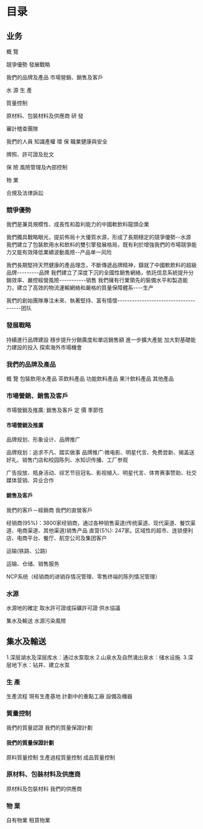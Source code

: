 

# 目录
## 业务
概 覽

競爭優勢
發展戰略

我們的品牌及產品
市場營銷、銷售及客戶

水 源
生 產

質量控制

原材料、包裝材料及供應商
研 發

審計稽查團隊

我們的人員
知識產權
環 保
職業健康與安全

牌照、許可證及批文

保 險
風險管理及內部控制

物 業

合規及法律訴訟

### 競爭優勢
我們是兼具規模性、成長性和盈利能力的中國軟飲料龍頭企業

我們獨具戰略眼光，提前佈局十大優質水源，形成了長期穩定的競爭優勢--水源
我們建立了包裝飲用水和飲料的雙引擎發展格局，既有利於增強我們的市場競爭能力又能有效降低業績波動風險--产品单一风险

我們長期堅持天然健康的產品理念，不斷傳遞品牌精神，鑄就了中國軟飲料的超級品牌---------品牌
我們建立了深度下沉的全國性銷售網絡，依託信息系統提升分銷效率、嚴控經營風險-----------销售
我們擁有行業領先的裝備水平和製造能力，建立了高效的物流運輸網絡和嚴格的質量保障體系----生产

我們的創始團隊專注未來、執著堅持、富有情懷--------------------------------------团队

### 發展戰略
持續進行品牌建設
穩步提升分銷廣度和單店銷售額
進一步擴大產能
加大對基礎能力建設的投入
探索海外市場機會

### 我們的品牌及產品
概 覽
包裝飲用水產品
茶飲料產品
功能飲料產品
果汁飲料產品
其他產品

### 市場營銷、銷售及客戶
市場營銷及推廣:
銷售及客戶
定 價
季節性

#### 市場營銷及推廣
 品牌规划、形象设计、品牌推广
 
 品牌规划：追求不凡、踏实做事
 品牌推广:微电影、明星代言、免费尝新、揭盖送好礼、销售门店和校园陈列、水知识传播、工厂参观

 广告投放、瓶身活动、综艺节目冠名、影视植入、明星代言、体育赛事赞助、社交媒体营销、异业合作

#### 銷售及客戶
我們的客戶－經銷商
我們的直營客戶

经销商(95%)：3800家经销商，通过各种销售渠道(传统渠道、现代渠道、餐饮渠道、电商渠道、其他渠道)销售产品
直营(5%): 247家。区域性的超市、连锁便利店、电商平台、餐厅、航空公司及集团客户

运输(铁路、公路)

运输、仓储、销售服务


NCP系统（经销商的进销存情况管理、零售终端的陈列情况管理）
### 水源
水源地的確定
取水許可證或採礦許可證
供水協議

集水及輸送
水源污染風險

## 集水及輸送
1.深层湖水及深层库水：通过水泵取水
2.山泉水及自然涌出泉水：储水设施.
3.深层地下水：钻井、建立水泵

### 生 產
生產流程
現有生產基地
計劃中的重點工廠
設備及機器

### 質量控制
我們的質量認證
我們的質量保證計劃

#### 我們的質量保證計劃
原料質量控制
生產過程質量控制
成品質量控制

### 原材料、包裝材料及供應商
原材料及包裝材料
我們的供應商

### 物 業
自有物業
租賃物業



